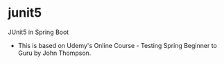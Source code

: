 # junit5
JUnit5 in Spring Boot

- This is based on Udemy's Online Course - Testing Spring Beginner to Guru by John Thompson.
